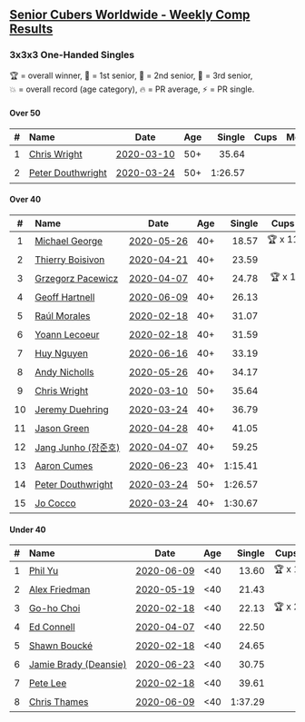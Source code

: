 <style>table {white-space: nowrap;}</style>

## [Senior Cubers Worldwide - Weekly Comp Results](/scw-comp/results/)
### 3x3x3 One-Handed Singles

<span style="white-space: nowrap;">🏆 = overall winner</span>, <span style="white-space: nowrap;">🥇 = 1st senior</span>, <span style="white-space: nowrap;">🥈 = 2nd senior</span>, <span style="white-space: nowrap;">🥉 = 3rd senior</span>, <span style="white-space: nowrap;">💥 = overall record (age category)</span>, <span style="white-space: nowrap;">🔥 = PR average</span>, <span style="white-space: nowrap;">⚡ = PR single</span>.

#### Over 50

| # | Name | Date | Age | Single | Cups | Medals | Achievements | Video |
| :--: | :-- | :--: | :--: | --: | :--: | :-- | :-- | :-- |
| 1 | [Chris Wright](../../persons/chris_wright/333oh.md) | [2020-03-10](2020-03-10.md) | 50+ | 35.64 |  |  | 💥 x 1, 🔥 x 1, ⚡ x 1 | [Link](https://www.facebook.com/events/684510792316675/permalink/685546418879779/) |
| 2 | [Peter Douthwright](../../persons/peter_douthwright/333oh.md) | [2020-03-24](2020-03-24.md) | 50+ | 1:26.57 |  |  | 🔥 x 1, ⚡ x 2 | [Link](https://www.facebook.com/events/212335450005639/permalink/214352896470561/) |

#### Over 40

| # | Name | Date | Age | Single | Cups | Medals | Achievements | Video |
| :--: | :-- | :--: | :--: | --: | :--: | :-- | :-- | :-- |
| 1 | [Michael George](../../persons/michael_george/333oh.md) | [2020-05-26](2020-05-26.md) | 40+ | 18.57 | 🏆 x 11 | 🥇 x 14 | 💥 x 5, 🔥 x 3, ⚡ x 5 | [Link](https://www.facebook.com/events/688407551989463/permalink/691891971641021/) |
| 2 | [Thierry Boisivon](../../persons/thierry_boisivon/333oh.md) | [2020-04-21](2020-04-21.md) | 40+ | 23.59 |  | 🥈 x 6, 🥉 x 6 | 🔥 x 7, ⚡ x 3 | [Link](https://www.facebook.com/events/880278499062375/permalink/882003692223189/) |
| 3 | [Grzegorz Pacewicz](../../persons/grzegorz_pacewicz/333oh.md) | [2020-04-07](2020-04-07.md) | 40+ | 24.78 | 🏆 x 1 | 🥇 x 1, 🥈 x 2 | 🔥 x 3, ⚡ x 2 | [Link](https://www.facebook.com/events/682716079141575/permalink/686891215390728/) |
| 4 | [Geoff Hartnell](../../persons/geoff_hartnell/333oh.md) | [2020-06-09](2020-06-09.md) | 40+ | 26.13 |  | 🥈 x 7, 🥉 x 7 | 🔥 x 5, ⚡ x 4 | [Link](https://www.facebook.com/events/903549840109576/permalink/907264923071401/) |
| 5 | [Raúl Morales](../../persons/raul_morales/333oh.md) | [2020-02-18](2020-02-18.md) | 40+ | 31.07 |  |  | 🔥 x 1, ⚡ x 1 | |
| 6 | [Yoann Lecoeur](../../persons/yoann_lecoeur/333oh.md) | [2020-02-18](2020-02-18.md) | 40+ | 31.59 |  |  | 🔥 x 1, ⚡ x 1 | [Link](https://www.facebook.com/events/1618332754973681/permalink/1622459904560966/) |
| 7 | [Huy Nguyen](../../persons/huy_nguyen/333oh.md) | [2020-06-16](2020-06-16.md) | 40+ | 33.19 |  |  | 🔥 x 2, ⚡ x 1 | [Link](https://www.facebook.com/events/604103587178706/permalink/608307886758276/) |
| 8 | [Andy Nicholls](../../persons/andy_nicholls/333oh.md) | [2020-05-26](2020-05-26.md) | 40+ | 34.17 |  | 🥉 x 1 | 🔥 x 2, ⚡ x 4 | [Link](https://www.facebook.com/events/688407551989463/permalink/690047708492114/) |
| 9 | [Chris Wright](../../persons/chris_wright/333oh.md) | [2020-03-10](2020-03-10.md) | 50+ | 35.64 |  |  | 💥 x 1, 🔥 x 1, ⚡ x 1 | [Link](https://www.facebook.com/events/684510792316675/permalink/685546418879779/) |
| 10 | [Jeremy Duehring](../../persons/jeremy_duehring/333oh.md) | [2020-03-24](2020-03-24.md) | 40+ | 36.79 |  | 🥉 x 1 | 🔥 x 2, ⚡ x 2 | [Link](https://www.facebook.com/events/212335450005639/permalink/213082393264278/) |
| 11 | [Jason Green](../../persons/jason_green/333oh.md) | [2020-04-28](2020-04-28.md) | 40+ | 41.05 |  |  | 🔥 x 1, ⚡ x 1 | [Link](https://www.facebook.com/jasongreenbowler/videos/10163336975180425/) |
| 12 | [Jang Junho (장준호)](../../persons/jang_junho/333oh.md) | [2020-04-07](2020-04-07.md) | 40+ | 59.25 |  |  | 🔥 x 3, ⚡ x 3 | [Link](https://www.facebook.com/events/682716079141575/permalink/686595828753600/) |
| 13 | [Aaron Cumes](../../persons/aaron_cumes/333oh.md) | [2020-06-23](2020-06-23.md) | 40+ | 1:15.41 |  |  | 🔥 x 4, ⚡ x 5 | [Link](https://www.facebook.com/events/722150235200875/permalink/722235995192299/) |
| 14 | [Peter Douthwright](../../persons/peter_douthwright/333oh.md) | [2020-03-24](2020-03-24.md) | 50+ | 1:26.57 |  |  | 🔥 x 1, ⚡ x 2 | [Link](https://www.facebook.com/events/212335450005639/permalink/214352896470561/) |
| 15 | [Jo Cocco](../../persons/jo_cocco/333oh.md) | [2020-03-24](2020-03-24.md) | 40+ | 1:30.67 |  |  | 🔥 x 2, ⚡ x 3 | [Link](https://www.facebook.com/events/212335450005639/permalink/216613862911131/) |

#### Under 40

| # | Name | Date | Age | Single | Cups | Medals | Achievements | Video |
| :--: | :-- | :--: | :--: | --: | :--: | :-- | :-- | :-- |
| 1 | [Phil Yu](../../persons/phil_yu/333oh.md) | [2020-06-09](2020-06-09.md) | <40 | 13.60 | 🏆 x 1 |  | 💥 x 1, 🔥 x 1, ⚡ x 1 | [Link](https://www.facebook.com/events/903549840109576/permalink/904463093351584/) |
| 2 | [Alex Friedman](../../persons/alex_friedman/333oh.md) | [2020-05-19](2020-05-19.md) | <40 | 21.43 |  |  | 🔥 x 4, ⚡ x 4 | [Link](https://www.facebook.com/events/1880761498725633/permalink/1881033222031794/) |
| 3 | [Go-ho Choi](../../persons/go_ho_choi/333oh.md) | [2020-02-18](2020-02-18.md) | <40 | 22.13 | 🏆 x 2 |  | 💥 x 1, 🔥 x 2, ⚡ x 1 | [Link](https://www.facebook.com/events/1618332754973681/permalink/1618631721610451/) |
| 4 | [Ed Connell](../../persons/ed_connell/333oh.md) | [2020-04-07](2020-04-07.md) | <40 | 22.50 |  |  | 🔥 x 1, ⚡ x 1 | [Link](https://www.facebook.com/events/682716079141575/permalink/684177285662121/) |
| 5 | [Shawn Boucké](../../persons/shawn_boucke/333oh.md) | [2020-02-18](2020-02-18.md) | <40 | 24.65 |  |  | 🔥 x 1, ⚡ x 1 | [Link](https://www.facebook.com/events/1618332754973681/permalink/1621909717949318/) |
| 6 | [Jamie Brady (Deansie)](../../persons/jamie_brady/333oh.md) | [2020-06-23](2020-06-23.md) | <40 | 30.75 |  |  | 🔥 x 4, ⚡ x 3 | [Link](https://www.facebook.com/events/722150235200875/permalink/725813714834527/) |
| 7 | [Pete Lee](../../persons/pete_lee/333oh.md) | [2020-02-18](2020-02-18.md) | <40 | 39.61 |  |  | 🔥 x 2, ⚡ x 1 | [Link](https://www.facebook.com/events/1618332754973681/permalink/1622571537883136/) |
| 8 | [Chris Thames](../../persons/chris_thames/333oh.md) | [2020-06-09](2020-06-09.md) | <40 | 1:37.29 |  |  | 🔥 x 2, ⚡ x 1 | [Link](https://www.facebook.com/events/903549840109576/permalink/907439353053958/) |


<!-- Global site tag (gtag.js) - Google Analytics -->
<script async src="https://www.googletagmanager.com/gtag/js?id=UA-86348435-3"></script>
<script>window.dataLayer = window.dataLayer || []; function gtag() {dataLayer.push(arguments);} gtag('js', new Date()); gtag('config', 'UA-86348435-3');</script>

